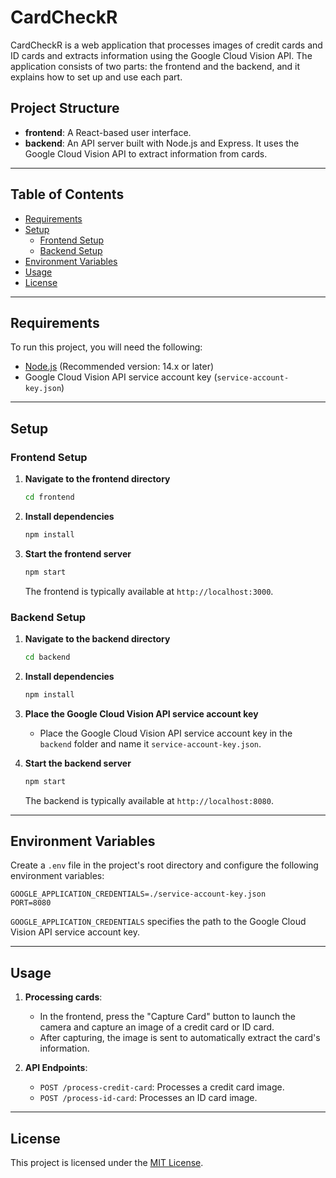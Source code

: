 # CardCheckR

CardCheckR is a web application that processes images of credit cards and ID cards and extracts information using the Google Cloud Vision API. The application consists of two parts: the frontend and the backend, and it explains how to set up and use each part.

## Project Structure

- **frontend**: A React-based user interface.
- **backend**: An API server built with Node.js and Express. It uses the Google Cloud Vision API to extract information from cards.

---

## Table of Contents

- [Requirements](#requirements)
- [Setup](#setup)
  - [Frontend Setup](#frontend-setup)
  - [Backend Setup](#backend-setup)
- [Environment Variables](#environment-variables)
- [Usage](#usage)
- [License](#license)

---

## Requirements

To run this project, you will need the following:

- [Node.js](https://nodejs.org/) (Recommended version: 14.x or later)
- Google Cloud Vision API service account key (`service-account-key.json`)

---

## Setup

### Frontend Setup

1. **Navigate to the frontend directory**

   ```bash
   cd frontend
   ```

2. **Install dependencies**

   ```bash
   npm install
   ```

3. **Start the frontend server**

   ```bash
   npm start
   ```

   The frontend is typically available at `http://localhost:3000`.

### Backend Setup

1. **Navigate to the backend directory**

   ```bash
   cd backend
   ```

2. **Install dependencies**

   ```bash
   npm install
   ```

3. **Place the Google Cloud Vision API service account key**

   - Place the Google Cloud Vision API service account key in the `backend` folder and name it `service-account-key.json`.

4. **Start the backend server**

   ```bash
   npm start
   ```

   The backend is typically available at `http://localhost:8080`.

---

## Environment Variables

Create a `.env` file in the project's root directory and configure the following environment variables:

```plaintext
GOOGLE_APPLICATION_CREDENTIALS=./service-account-key.json
PORT=8080
```

`GOOGLE_APPLICATION_CREDENTIALS` specifies the path to the Google Cloud Vision API service account key.

---

## Usage

1. **Processing cards**:

   - In the frontend, press the "Capture Card" button to launch the camera and capture an image of a credit card or ID card.
   - After capturing, the image is sent to automatically extract the card's information.

2. **API Endpoints**:

   - `POST /process-credit-card`: Processes a credit card image.
   - `POST /process-id-card`: Processes an ID card image.

---

## License

This project is licensed under the [MIT License](LICENSE).
